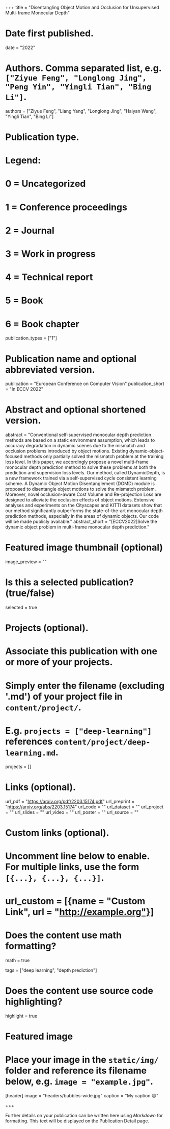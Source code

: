 +++
title = "Disentangling Object Motion and Occlusion for Unsupervised Multi-frame Monocular Depth"

# Date first published.
date = "2022"

# Authors. Comma separated list, e.g. `["Ziyue Feng", "Longlong Jing", "Peng Yin", "Yingli Tian", "Bing Li"]`.
authors = ["Ziyue Feng", "Liang Yang", "Longlong Jing", "Haiyan Wang", "Yingli Tian", "Bing Li"]

# Publication type.
# Legend:
# 0 = Uncategorized
# 1 = Conference proceedings
# 2 = Journal
# 3 = Work in progress
# 4 = Technical report
# 5 = Book
# 6 = Book chapter
publication_types = ["1"]

# Publication name and optional abbreviated version.
publication = "European Conference on Computer Vision"
publication_short = "In ECCV 2022"

# Abstract and optional shortened version.
abstract = "Conventional self-supervised monocular depth prediction methods are based on a static environment assumption, which leads to accuracy degradation in dynamic scenes due to the mismatch and occlusion problems introduced by object motions. Existing dynamic-object-focused methods only partially solved the mismatch problem at the training loss level. In this paper, we accordingly propose a novel multi-frame monocular depth prediction method to solve these problems at both the prediction and supervision loss levels. Our method, called DynamicDepth, is a new framework trained via a self-supervised cycle consistent learning scheme. A Dynamic Object Motion Disentanglement (DOMD) module is proposed to disentangle object motions to solve the mismatch problem. Moreover, novel occlusion-aware Cost Volume and Re-projection Loss are designed to alleviate the occlusion effects of object motions. Extensive analyses and experiments on the Cityscapes and KITTI datasets show that our method significantly outperforms the state-of-the-art monocular depth prediction methods, especially in the areas of dynamic objects. Our code will be made publicly available."
abstract_short = "[ECCV2022]Solve the dynamic object problem in multi-frame monocular depth prediction."

# Featured image thumbnail (optional)
image_preview = ""

# Is this a selected publication? (true/false)
selected = true

# Projects (optional).
#   Associate this publication with one or more of your projects.
#   Simply enter the filename (excluding '.md') of your project file in `content/project/`.
#   E.g. `projects = ["deep-learning"]` references `content/project/deep-learning.md`.
projects = []

# Links (optional).
url_pdf = "https://arxiv.org/pdf/2203.15174.pdf"
url_preprint = "https://arxiv.org/abs/2203.15174"
url_code = ""
url_dataset = ""
url_project = ""
url_slides = ""
url_video = ""
url_poster = ""
url_source = ""

# Custom links (optional).
#   Uncomment line below to enable. For multiple links, use the form `[{...}, {...}, {...}]`.
# url_custom = [{name = "Custom Link", url = "http://example.org"}]

# Does the content use math formatting?
math = true

tags = ["deep learning", "depth prediction"]

# Does the content use source code highlighting?
highlight = true

# Featured image
# Place your image in the `static/img/` folder and reference its filename below, e.g. `image = "example.jpg"`.
[header]
image = "headers/bubbles-wide.jpg"
caption = "My caption 😄"

+++

Further details on your publication can be written here using *Markdown* for formatting. This text will be displayed on the Publication Detail page.
